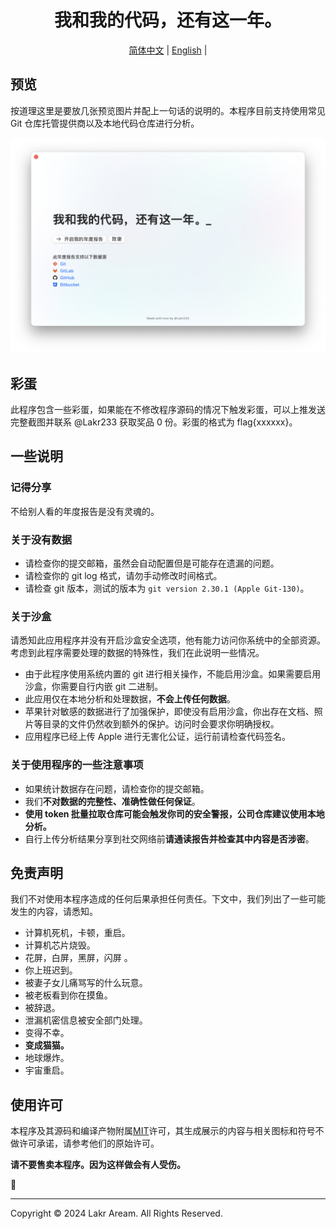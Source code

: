 <div align="center">

# 我和我的代码，还有这一年。

<p align="center">
  <a href="README.md">简体中文</a> |
  <a href="./Resources/i18n/en/README.md">English</a> |
</p>

</div>

## 预览

按道理这里是要放几张预览图片并配上一句话的说明的。本程序目前支持使用常见 Git 仓库托管提供商以及本地代码仓库进行分析。

![预览](./Resources/Screenshot.png)

## 彩蛋

此程序包含一些彩蛋，如果能在不修改程序源码的情况下触发彩蛋，可以上推发送完整截图并联系 @Lakr233 获取奖品 0 份。彩蛋的格式为 flag{xxxxxx}。

## 一些说明

### 记得分享

不给别人看的年度报告是没有灵魂的。

### 关于没有数据

- 请检查你的提交邮箱，虽然会自动配置但是可能存在遗漏的问题。
- 请检查你的 git log 格式，请勿手动修改时间格式。
- 请检查 git 版本，测试的版本为 `git version 2.30.1 (Apple Git-130)`。

### 关于沙盒

请悉知此应用程序并没有开启沙盒安全选项，他有能力访问你系统中的全部资源。考虑到此程序需要处理的数据的特殊性，我们在此说明一些情况。

- 由于此程序使用系统内置的 git 进行相关操作，不能启用沙盒。如果需要启用沙盒，你需要自行内嵌 git 二进制。
- 此应用仅在本地分析和处理数据，**不会上传任何数据**。
- 苹果针对敏感的数据进行了加强保护，即使没有启用沙盒，你出存在文档、照片等目录的文件仍然收到额外的保护。访问时会要求你明确授权。
- 应用程序已经上传 Apple 进行无害化公证，运行前请检查代码签名。

### 关于使用程序的一些注意事项

- 如果统计数据存在问题，请检查你的提交邮箱。
- 我们**不对数据的完整性、准确性做任何保证**。
- **使用 token 批量拉取仓库可能会触发你司的安全警报，公司仓库建议使用本地分析。**
- 自行上传分析结果分享到社交网络前**请通读报告并检查其中内容是否涉密**。

## 免责声明

我们不对使用本程序造成的任何后果承担任何责任。下文中，我们列出了一些可能发生的内容，请悉知。

- 计算机死机，卡顿，重启。
- 计算机芯片烧毁。
- 花屏，白屏，黑屏，闪屏 。
- 你上班迟到。
- 被妻子女儿痛骂写的什么玩意。
- 被老板看到你在摸鱼。
- 被辞退。
- 泄漏机密信息被安全部门处理。
- 变得不幸。
- **变成猫猫。**
- 地球爆炸。
- 宇宙重启。

## 使用许可

本程序及其源码和编译产物附属[MIT](LICENSE)许可，其生成展示的内容与相关图标和符号不做许可承诺，请参考他们的原始许可。

**请不要售卖本程序。因为这样做会有人受伤。**

🥺

---

Copyright © 2024 Lakr Aream. All Rights Reserved.
